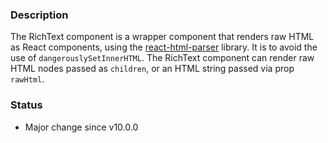 ### Description
The RichText component is a wrapper component that renders raw HTML as React components, using the [react-html-parser](https://www.npmjs.com/package/react-html-parser) library. It is to avoid the use of `dangerouslySetInnerHTML`. The RichText component can render raw HTML nodes passed as `children`, or an HTML string passed via prop `rawHtml`. 

### Status
* Major change since v10.0.0
